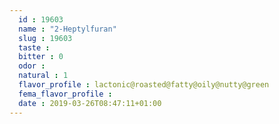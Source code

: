 ```yaml
---
  id : 19603
  name : "2-Heptylfuran"
  slug : 19603
  taste : 
  bitter : 0
  odor : 
  natural : 1
  flavor_profile : lactonic@roasted@fatty@oily@nutty@green
  fema_flavor_profile : 
  date : 2019-03-26T08:47:11+01:00
---
```



